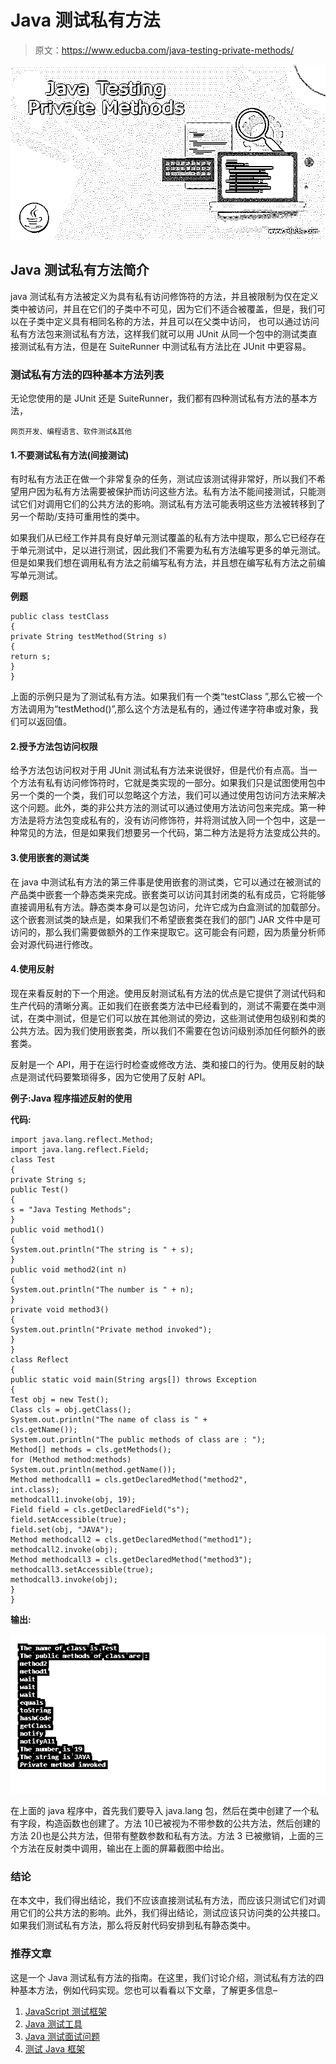 # Java 测试私有方法

> 原文：<https://www.educba.com/java-testing-private-methods/>

![Java Testing Private Methods](img/49d792a79c452b4e2f6c213f6c97ebb0.png)



## Java 测试私有方法简介

java 测试私有方法被定义为具有私有访问修饰符的方法，并且被限制为仅在定义类中被访问，并且在它们的子类中不可见，因为它们不适合被覆盖，但是，我们可以在子类中定义具有相同名称的方法，并且可以在父类中访问， 也可以通过访问私有方法包来测试私有方法，这样我们就可以用 JUnit 从同一个包中的测试类直接测试私有方法，但是在 SuiteRunner 中测试私有方法比在 JUnit 中更容易。

### 测试私有方法的四种基本方法列表

无论您使用的是 JUnit 还是 SuiteRunner，我们都有四种测试私有方法的基本方法，

<small>网页开发、编程语言、软件测试&其他</small>

#### 1.不要测试私有方法(间接测试)

有时私有方法正在做一个非常复杂的任务，测试应该测试得非常好，所以我们不希望用户因为私有方法需要被保护而访问这些方法。私有方法不能间接测试，只能测试它们对调用它们的公共方法的影响。测试私有方法可能表明这些方法被转移到了另一个帮助/支持可重用性的类中。

如果我们从已经工作并具有良好单元测试覆盖的私有方法中提取，那么它已经存在于单元测试中，足以进行测试，因此我们不需要为私有方法编写更多的单元测试。但是如果我们想在调用私有方法之前编写私有方法，并且想在编写私有方法之前编写单元测试。

**例题**

```
public class testClass
{
private String testMethod(String s)
{
return s;
}
}
```

上面的示例只是为了测试私有方法。如果我们有一个类“testClass ”,那么它被一个方法调用为“testMethod()”,那么这个方法是私有的，通过传递字符串或对象，我们可以返回值。

#### 2.授予方法包访问权限

给予方法包访问权对于用 JUnit 测试私有方法来说很好，但是代价有点高。当一个方法有私有访问修饰符时，它就是类实现的一部分。如果我们只是试图使用包中另一个类的一个类，我们可以忽略这个方法，我们可以通过使用包访问方法来解决这个问题。此外，类的非公共方法的测试可以通过使用方法访问包来完成。第一种方法是将方法包变成私有的，没有访问修饰符，并将测试放入同一个包中，这是一种常见的方法，但是如果我们想要另一个代码，第二种方法是将方法变成公共的。

#### 3.使用嵌套的测试类

在 java 中测试私有方法的第三件事是使用嵌套的测试类，它可以通过在被测试的产品类中嵌套一个静态类来完成。嵌套类可以访问其封闭类的私有成员，它将能够直接调用私有方法。静态类本身可以是包访问，允许它成为白盒测试的加载部分。这个嵌套测试类的缺点是，如果我们不希望嵌套类在我们的部门 JAR 文件中是可访问的，那么我们需要做额外的工作来提取它。这可能会有问题，因为质量分析师会对源代码进行修改。

#### 4.使用反射

现在来看反射的下一个用途。使用反射测试私有方法的优点是它提供了测试代码和生产代码的清晰分离。正如我们在嵌套类方法中已经看到的，测试不需要在类中测试，在类中测试，但是它们可以放在其他测试的旁边，这些测试使用包级别和类的公共方法。因为我们使用嵌套类，所以我们不需要在包访问级别添加任何额外的嵌套类。

反射是一个 API，用于在运行时检查或修改方法、类和接口的行为。使用反射的缺点是测试代码要繁琐得多，因为它使用了反射 API。

**例子:Java 程序描述反射的使用**

**代码:**

```
import java.lang.reflect.Method;
import java.lang.reflect.Field;
class Test
{
private String s;
public Test()
{
s = "Java Testing Methods";
}
public void method1()
{
System.out.println("The string is " + s);
}
public void method2(int n)
{
System.out.println("The number is " + n);
}
private void method3()
{
System.out.println("Private method invoked");
}
}
class Reflect
{
public static void main(String args[]) throws Exception
{
Test obj = new Test();
Class cls = obj.getClass();
System.out.println("The name of class is " +
cls.getName());
System.out.println("The public methods of class are : ");
Method[] methods = cls.getMethods();
for (Method method:methods)
System.out.println(method.getName());
Method methodcall1 = cls.getDeclaredMethod("method2",
int.class);
methodcall1.invoke(obj, 19);
Field field = cls.getDeclaredField("s");
field.setAccessible(true);
field.set(obj, "JAVA");
Method methodcall2 = cls.getDeclaredMethod("method1");
methodcall2.invoke(obj);
Method methodcall3 = cls.getDeclaredMethod("method3");
methodcall3.setAccessible(true);
methodcall3.invoke(obj);
}
}
```

**输出:**

![java method](img/5d6ecf515bfd2bbf289b77f1d5e8bcbd.png)



在上面的 java 程序中，首先我们要导入 java.lang 包，然后在类中创建了一个私有字段，构造函数也创建了。方法 1()已被视为不带参数的公共方法，然后创建的方法 2()也是公共方法，但带有整数参数和私有方法。方法 3 已被撤销，上面的三个方法在反射类中调用，输出在上面的屏幕截图中给出。

### 结论

在本文中，我们得出结论，我们不应该直接测试私有方法，而应该只测试它们对调用它们的公共方法的影响。此外，我们得出结论，测试应该只访问类的公共接口。如果我们测试私有方法，那么将反射代码安排到私有静态类中。

### 推荐文章

这是一个 Java 测试私有方法的指南。在这里，我们讨论介绍，测试私有方法的四种基本方法，例如代码实现。您也可以看看以下文章，了解更多信息–

1.  [JavaScript 测试框架](https://www.educba.com/javascript-testing-frameworks/)
2.  [Java 测试工具](https://www.educba.com/java-testing-tools/)
3.  [Java 测试面试问题](https://www.educba.com/java-testing-interview-questions/)
4.  [测试 Java 框架](https://www.educba.com/testing-frameworks-for-java/)






